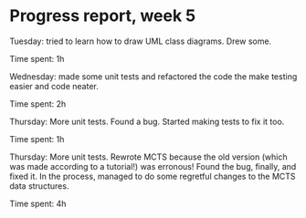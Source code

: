 Progress report, week 5
=======================

Tuesday: tried to learn how to draw UML class diagrams. Drew some.

Time spent: 1h

Wednesday: made some unit tests and refactored the code the make testing easier and code neater.

Time spent: 2h

Thursday: More unit tests. Found a bug. Started making tests to fix it too.

Time spent: 1h

Thursday: More unit tests. Rewrote MCTS because the old version (which was made according to a tutorial!) was erronous! Found the bug, finally, and fixed it. In the process, managed to do some regretful changes to the MCTS data structures.

Time spent: 4h
